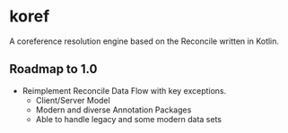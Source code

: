 # koref
A coreference resolution engine based on the Reconcile written in Kotlin.

## Roadmap to 1.0

* Reimplement Reconcile Data Flow with key exceptions.
    * Client/Server Model
    * Modern and diverse Annotation Packages
    * Able to handle legacy and some modern data sets
    
